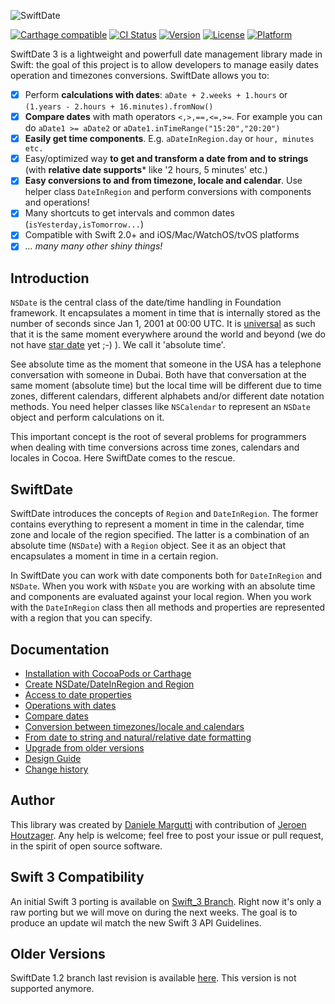 ![SwiftDate](https://raw.githubusercontent.com/malcommac/SwiftDate/master/swiftdate-logo.png)

[![Carthage compatible](https://img.shields.io/badge/Carthage-compatible-4BC51D.svg?style=flat)](https://github.com/Carthage/Carthage) [![CI Status](https://travis-ci.org/malcommac/SwiftDate.svg)](https://travis-ci.org/malcommac/SwiftDate) [![Version](https://img.shields.io/cocoapods/v/SwiftDate.svg?style=flat)](http://cocoadocs.org/docsets/SwiftDate) [![License](https://img.shields.io/cocoapods/l/SwiftDate.svg?style=flat)](http://cocoadocs.org/docsets/SwiftDate) [![Platform](https://img.shields.io/cocoapods/p/SwiftDate.svg?style=flat)](http://cocoadocs.org/docsets/SwiftDate)

SwiftDate 3 is a lightweight and powerfull date management library made in Swift: the goal of this project is to allow developers to manage easily dates operation and timezones conversions. SwiftDate allows you to:
- [x] Perform **calculations with dates**: `aDate + 2.weeks + 1.hours` or `(1.years - 2.hours + 16.minutes).fromNow()`
- [x] **Compare dates** with math operators `<,>,==,<=,>=`. For example you can do `aDate1 >= aDate2` or `aDate1.inTimeRange("15:20","20:20")`
- [x] **Easily get time components**. E.g. `aDateInRegion.day` or `hour, minutes etc.`
- [x] Easy/optimized way **to get and transform a date from and to strings** (with **relative date supports*** like '2 hours, 5 minutes' etc.)
- [x] **Easy conversions to and from timezone, locale and calendar**. Use helper class `DateInRegion` and perform conversions with components and operations!
- [x] Many shortcuts to get intervals and common dates (`isYesterday,isTomorrow...`)
- [x] Compatible with Swift 2.0+ and iOS/Mac/WatchOS/tvOS platforms
- [x] _... many many other shiny things!_

## Introduction
`NSDate` is the central class of the date/time handling in Foundation framework. It encapsulates a moment in time that is  internally stored as the number of seconds since Jan 1, 2001 at 00:00 UTC. It is [universal](http://en.wikipedia.org/wiki/Coordinated_Universal_Time) as such that it is the same moment everywhere around the world and beyond (we do not have [star date](https://en.wikipedia.org/wiki/Stardate) yet ;-) ). We call it 'absolute time'.

See absolute time as the moment that someone in the USA has a telephone conversation with someone in Dubai. Both have that conversation at the same moment (absolute time) but the local time will be different due to time zones, different calendars, different alphabets and/or different date notation methods. You need helper classes like `NSCalendar` to represent an `NSDate` object and perform calculations on it.

This important concept is the root of several problems for programmers when dealing with time conversions across time zones, calendars and locales in Cocoa. Here SwiftDate comes to the rescue.

## SwiftDate

SwiftDate introduces the concepts of `Region` and `DateInRegion`. The former contains everything to represent a moment in time in the calendar, time zone and locale of the region specified. The latter is a combination of an absolute time (`NSDate`) with a `Region` object. See it as an object that encapsulates a moment in time in a certain region.

In SwiftDate you can work with date components both for `DateInRegion` and `NSDate`.
When you work with `NSDate` you are working with an absolute time and components are evaluated against your local region. When you work with the `DateInRegion` class then all methods and properties are represented with a region that you can specify.


## Documentation
- [Installation with CocoaPods or Carthage](./Documentation/0.Installation.md)
- [Create NSDate/DateInRegion and Region](./Documentation/1.CreateDates.md)
- [Access to date properties](./Documentation/2.InspectDates.md)
- [Operations with dates](./Documentation/3.OperationsWithDates.md)
- [Compare dates](./Documentation/4.CompareDates.md)
- [Conversion between timezones/locale and calendars](./Documentation/5.Conversions.md)
- [From date to string and natural/relative date formatting](./Documentation/6.DatesToString.md)
- [Upgrade from older versions](./Documentation/8.UpgradeGuide.md)
- [Design Guide](./Documentation/7.Design.md)
- [Change history](./CHANGELOG.md)


## Author
This library was created by [Daniele Margutti](https://github.com/malcommac) with contribution of [Jeroen Houtzager](https://github.com/Hout). Any help is welcome; feel free to post your issue or pull request, in the spirit of open source software.

## Swift 3 Compatibility
An initial Swift 3 porting is available on [Swift_3 Branch](https://github.com/malcommac/SwiftDate/tree/feature/swift_3). Right now it's only a raw porting but we will move on during the next weeks. The goal is to produce an update wil match the new Swift 3 API Guidelines.

## Older Versions
SwiftDate 1.2 branch last revision is available [here](https://github.com/malcommac/SwiftDate/releases/tag/1.2). This version is not supported anymore.

